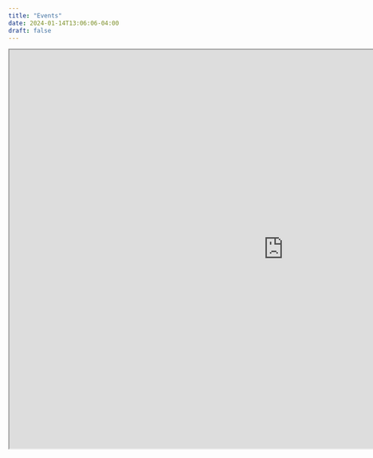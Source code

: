```yaml
---
title: "Events"
date: 2024-01-14T13:06:06-04:00
draft: false
---
```

<p style="text-align:center"><iframe src="https://docs.google.com/spreadsheets/d/1X6q6UEH_R7dheeKgE1DQofO9MrwodJaDDasOErudBvA/pubhtml?gid=567958432&amp;widget=false&amp;headers=false&amp;chrome=false&amp;range=A1:G12" width="1100" height="800"></iframe></p>

